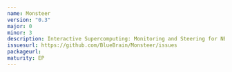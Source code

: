 ```yaml
---
name: Monsteer
version: "0.3"
major: 0
minor: 3
description: Interactive Supercomputing: Monitoring and Steering for NEST simulations
issuesurl: https://github.com/BlueBrain/Monsteer/issues
packageurl: 
maturity: EP
---
```

